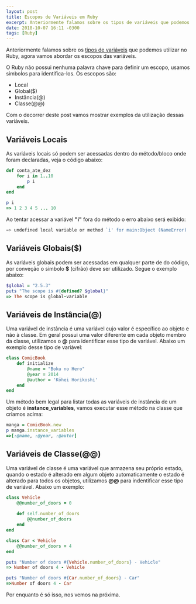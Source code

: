 ```yaml
---
layout: post
title: Escopos de Variáveis em Ruby
excerpt: Anteriormente falamos sobre os tipos de variáveis que podemos utilizar no Ruby, agora vamos abordar os escopos das variáveis...
date: 2018-10-07 16:11 -0300
tags: [Ruby]
---
```


Anteriormente falamos sobre os [tipos de variáveis][tipos-ruby]  que podemos utilizar no Ruby, agora vamos abordar os escopos das variáveis.

O Ruby não possui nenhuma palavra chave para definir um escopo, usamos simbolos para identifica-los. Os escopos são:

- Local
- Global($)
- Instância(@)
- Classe(@@)


Com o decorrer deste post vamos mostrar exemplos da utilização dessas variáveis. 

## Variáveis Locais

As variáveis locais só podem ser acessadas dentro do método/bloco onde foram declaradas, veja o código abaixo:

```ruby
def conta_ate_dez
    for i in 1..10
        p i
    end
end 

p i
=> 1 2 3 4 5 ... 10
```

Ao tentar acessar a variável **"i"** fora do método o erro abaixo será exibido:

```powershell
=> undefined local variable or method `i' for main:Object (NameError)
```


## Variáveis Globais($)

As variáveis globais  podem ser acessadas em qualquer parte de do código, por conveção o simbolo **$** (cifrão) deve ser utilizado. Segue o exemplo abaixo:

```ruby
$global = "2.5.3"
puts "The scope is #{defined? $global}" 
=> The scope is global-variable
```

## Variáveis de Instância(@)

Uma variável de instância é uma variável cujo valor é específico ao objeto e não à classe. Em geral possui uma valor diferente em cada objeto membro da classe, utilizamos o **@** para identificar esse tipo de variável. Abaixo um exemplo desse tipo de variável:

```ruby
class ComicBook
    def initialize
        @name = "Boku no Hero"
        @year = 2014
        @author = 'Kōhei Horikoshi'
    end 
end 
```

Um método bem legal para listar todas as variáveis de instância de um objeto é **instance_variables**, vamos executar esse método na classe que criamos acima:

```ruby
manga = ComicBook.new
p manga.instance_variables
=>[:@name, :@year, :@autor]
```

## Variáveis de Classe(@@)

Uma variável de classe é uma variável  que armazena seu próprio estado, quando o estado é alterado em algum objeto automaticamente o estado é alterado para todos os objetos, utilizamos **@@** para indentificar esse tipo de variável. Abaixo um exemplo:

```ruby
class Vehicle
    @@number_of_doors = 0
    
    def self.number_of_doors
        @@number_of_doors
    end
end

class Car < Vehicle
    @@number_of_doors = 4
end

puts "Number of doors #{Vehicle.number_of_doors} - Vehicle"
=> Number of doors 4 - Vehicle

puts "Number of doors #{Car.number_of_doors} - Car" 
=>Number of doors 4 - Car

```

Por enquanto é só isso, nos vemos na próxima.

[tipos-ruby]: https://wteophilo.github.io/2018/07/12/tipos-de-variaveis.html
